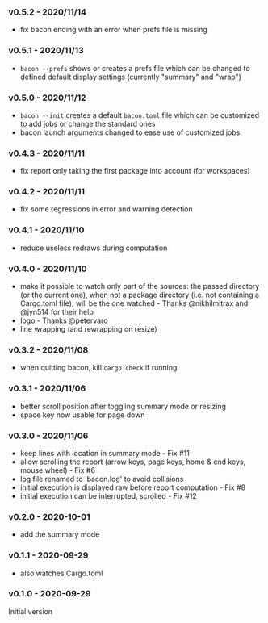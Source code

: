 
<a name="v0.5.2"></a>
### v0.5.2 - 2020/11/14
* fix bacon ending with an error when prefs file is missing

<a name="v0.5.1"></a>
### v0.5.1 - 2020/11/13
* `bacon --prefs` shows or creates a prefs file which can be changed to defined default display settings
(currently "summary" and "wrap")

<a name="v0.5.0"></a>
### v0.5.0 - 2020/11/12
* `bacon --init` creates a default `bacon.toml` file which can be customized to add jobs or change the standard ones
* bacon launch arguments changed to ease use of customized jobs

<a name="v0.4.3"></a>
### v0.4.3 - 2020/11/11
* fix report only taking the first package into account (for workspaces)

<a name="v0.4.2"></a>
### v0.4.2 - 2020/11/11
* fix some regressions in error and warning detection

<a name="v0.4.1"></a>
### v0.4.1 - 2020/11/10
* reduce useless redraws during computation

<a name="v0.4.0"></a>
### v0.4.0 - 2020/11/10
* make it possible to watch only part of the sources: the passed directory (or the current one), when not a package directory (i.e. not containing a Cargo.toml file), will be the one watched - Thanks @nikhilmitrax and @jyn514 for their help
* logo - Thanks @petervaro
* line wrapping (and rewrapping on resize)

<a name="v0.3.2"></a>
### v0.3.2 - 2020/11/08
* when quitting bacon, kill `cargo check` if running

<a name="v0.3.1"></a>
### v0.3.1 - 2020/11/06
* better scroll position after toggling summary mode or resizing
* space key now usable for page down

<a name="v0.3.0"></a>
### v0.3.0 - 2020/11/06
* keep lines with location in summary mode - Fix #11
* allow scrolling the report (arrow keys, page keys, home & end keys, mouse wheel) - Fix #6
* log file renamed to 'bacon.log' to avoid collisions
* initial execution is displayed raw before report computation - Fix #8
* initial execution can be interrupted, scrolled - Fix #12

<a name="v0.2.0"></a>
### v0.2.0 - 2020-10-01
* add the summary mode

<a name="v0.1.1"></a>
### v0.1.1 - 2020-09-29
* also watches Cargo.toml

<a name="v0.1.0"></a>
### v0.1.0 - 2020-09-29
Initial version
